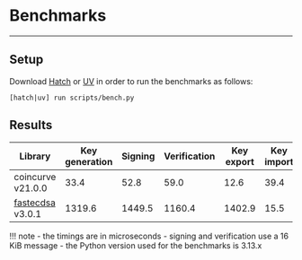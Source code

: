 # Benchmarks

-----

## Setup

Download [Hatch](https://hatch.pypa.io/latest/install/) or [UV](https://docs.astral.sh/uv/getting-started/installation/) in order to run the benchmarks as follows:

```
[hatch|uv] run scripts/bench.py
```

## Results

| Library | Key generation | Signing | Verification | Key export | Key import |
| --- | --- | --- | --- | --- | --- |
| coincurve v21.0.0 | 33.4 | 52.8 | 59.0 | 12.6 | 39.4 |
| [fastecdsa](https://github.com/AntonKueltz/fastecdsa) v3.0.1 | 1319.6 | 1449.5 | 1160.4 | 1402.9 | 15.5 |

!!! note
    - the timings are in microseconds
    - signing and verification use a 16 KiB message
    - the Python version used for the benchmarks is 3.13.x
